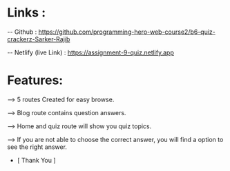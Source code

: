 # Links :
-- Github : https://github.com/programming-hero-web-course2/b6-quiz-crackerz-Sarker-Rajib

-- Netlify (live Link) : https://assignment-9-quiz.netlify.app

# Features: 
--> 5 routes Created for easy browse.

--> Blog route contains question answers.

--> Home and quiz route will show you quiz topics.

--> If you are not able to choose the correct answer, you will find a option to see the right answer.

* [ Thank You ]